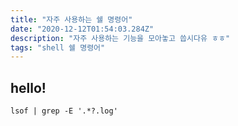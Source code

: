 ```yaml
---
title: "자주 사용하는 쉘 명령어"
date: "2020-12-12T01:54:03.284Z"
description: "자주 사용하는 기능을 모아놓고 씁시다유 ㅎㅎ"
tags: "shell 쉘 명령어"
---
```


## hello!

``` shell
lsof | grep -E '.*?.log'
```